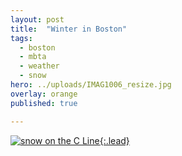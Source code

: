 ```yaml
---
layout: post
title:  "Winter in Boston"
tags:
  - boston
  - mbta
  - weather
  - snow
hero: ../uploads/IMAG1006_resize.jpg
overlay: orange
published: true

---
```


[![snow on the C Line](../uploads/IMAG1006_resize.jpg){:.lead}](../uploads/IMAG1006.jpg)